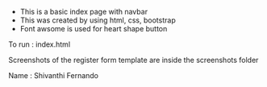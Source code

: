 - This is a basic index page with navbar
- This was created by using html, css, bootstrap
- Font awsome is used for heart shape button

To run : index.html

Screenshots of the register form template are inside the screenshots folder

Name : Shivanthi Fernando

